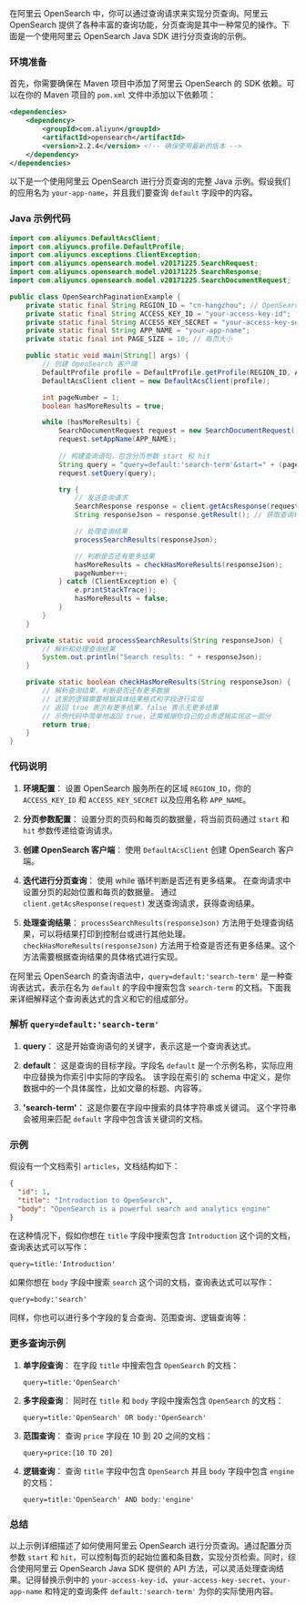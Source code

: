 在阿里云 OpenSearch 中，你可以通过查询请求来实现分页查询。阿里云 OpenSearch 提供了各种丰富的查询功能，分页查询是其中一种常见的操作。下面是一个使用阿里云 OpenSearch Java SDK 进行分页查询的示例。

### 环境准备

首先，你需要确保在 Maven 项目中添加了阿里云 OpenSearch 的 SDK 依赖。可以在你的 Maven 项目的 `pom.xml` 文件中添加以下依赖项：

```xml
<dependencies>
    <dependency>
        <groupId>com.aliyun</groupId>
        <artifactId>opensearch</artifactId>
        <version>2.2.4</version> <!-- 确保使用最新的版本 -->
    </dependency>
</dependencies>
```

以下是一个使用阿里云 OpenSearch 进行分页查询的完整 Java 示例。假设我们的应用名为 `your-app-name`，并且我们要查询 `default` 字段中的内容。

### Java 示例代码

```java
import com.aliyuncs.DefaultAcsClient;
import com.aliyuncs.profile.DefaultProfile;
import com.aliyuncs.exceptions.ClientException;
import com.aliyuncs.opensearch.model.v20171225.SearchRequest;
import com.aliyuncs.opensearch.model.v20171225.SearchResponse;
import com.aliyuncs.opensearch.model.v20171225.SearchDocumentRequest;

public class OpenSearchPaginationExample {
    private static final String REGION_ID = "cn-hangzhou"; // OpenSearch 服务所在的区域
    private static final String ACCESS_KEY_ID = "your-access-key-id";
    private static final String ACCESS_KEY_SECRET = "your-access-key-secret";
    private static final String APP_NAME = "your-app-name";
    private static final int PAGE_SIZE = 10; // 每页大小

    public static void main(String[] args) {
        // 创建 OpenSearch 客户端
        DefaultProfile profile = DefaultProfile.getProfile(REGION_ID, ACCESS_KEY_ID, ACCESS_KEY_SECRET);
        DefaultAcsClient client = new DefaultAcsClient(profile);

        int pageNumber = 1;
        boolean hasMoreResults = true;

        while (hasMoreResults) {
            SearchDocumentRequest request = new SearchDocumentRequest();
            request.setAppName(APP_NAME);
            
            // 构建查询语句，包含分页参数 start 和 hit
            String query = "query=default:'search-term'&start=" + (pageNumber - 1) * PAGE_SIZE + "&hit=" + PAGE_SIZE;
            request.setQuery(query);

            try {
                // 发送查询请求
                SearchResponse response = client.getAcsResponse(request);
                String responseJson = response.getResult(); // 获取查询结果的 JSON 字符串

                // 处理查询结果
                processSearchResults(responseJson);

                // 判断是否还有更多结果
                hasMoreResults = checkHasMoreResults(responseJson);
                pageNumber++;
            } catch (ClientException e) {
                e.printStackTrace();
                hasMoreResults = false;
            }
        }
    }

    private static void processSearchResults(String responseJson) {
        // 解析和处理查询结果
        System.out.println("Search results: " + responseJson);
    }

    private static boolean checkHasMoreResults(String responseJson) {
        // 解析查询结果，判断是否还有更多数据
        // 这里的逻辑需要根据具体结果格式和字段进行实现
        // 返回 true 表示有更多结果，false 表示无更多结果
        // 示例代码中简单地返回 true，还需根据你自己的业务逻辑实现这一部分
        return true;
    }
}
```

### 代码说明

1. **环境配置**：
    设置 OpenSearch 服务所在的区域 `REGION_ID`，你的 `ACCESS_KEY_ID` 和 `ACCESS_KEY_SECRET` 以及应用名称 `APP_NAME`。

2. **分页参数配置**：
    设置分页的页码和每页的数据量，将当前页码通过 `start` 和 `hit` 参数传递给查询请求。

3. **创建 OpenSearch 客户端**：
    使用 `DefaultAcsClient` 创建 OpenSearch 客户端。

4. **迭代进行分页查询**：
    使用 while 循环判断是否还有更多结果。
    在查询请求中设置分页的起始位置和每页的数据量。
    通过 `client.getAcsResponse(request)` 发送查询请求，获得查询结果。

5. **处理查询结果**：
   `processSearchResults(responseJson)` 方法用于处理查询结果，可以将结果打印到控制台或进行其他处理。
    `checkHasMoreResults(responseJson)` 方法用于检查是否还有更多结果。这个方法需要根据查询结果的具体格式进行实现。

在阿里云 OpenSearch 的查询语法中，`query=default:'search-term'` 是一种查询表达式，表示在名为 `default` 的字段中搜索包含 `search-term` 的文档。下面我来详细解释这个查询表达式的含义和它的组成部分。

### 解析 `query=default:'search-term'`

1. **query**：
    这是开始查询语句的关键字，表示这是一个查询表达式。

2. **default**：
    这是查询的目标字段。字段名 `default` 是一个示例名称，实际应用中应替换为你索引中实际的字段名。
    该字段在索引的 schema 中定义，是你数据中的一个具体属性，比如文章的标题、内容等。

3. **'search-term'**：
    这是你要在字段中搜索的具体字符串或关键词。
    这个字符串会被用来匹配 `default` 字段中包含该关键词的文档。

### 示例

假设有一个文档索引 `articles`，文档结构如下：

```json
{
  "id": 1,
  "title": "Introduction to OpenSearch",
  "body": "OpenSearch is a powerful search and analytics engine"
}
```

在这种情况下，假如你想在 `title` 字段中搜索包含 `Introduction` 这个词的文档，查询表达式可以写作：

```query
query=title:'Introduction'
```

如果你想在 `body` 字段中搜索 `search` 这个词的文档，查询表达式可以写作：

```query
query=body:'search'
```

同样，你也可以进行多个字段的复合查询、范围查询、逻辑查询等：

### 更多查询示例

1. **单字段查询**：
    在字段 `title` 中搜索包含 `OpenSearch` 的文档：
     ```query
     query=title:'OpenSearch'
     ```

2. **多字段查询**：
    同时在 `title` 和 `body` 字段中搜索包含 `OpenSearch` 的文档：
     ```query
     query=title:'OpenSearch' OR body:'OpenSearch'
     ```

3. **范围查询**：
    查询 `price` 字段在 10 到 20 之间的文档：
     ```query
     query=price:[10 TO 20]
     ```

4. **逻辑查询**：
    查询 `title` 字段中包含 `OpenSearch` 并且 `body` 字段中包含 `engine` 的文档：
     ```query
     query=title:'OpenSearch' AND body:'engine'
     ```



### 总结

以上示例详细描述了如何使用阿里云 OpenSearch 进行分页查询。通过配置分页参数 `start` 和 `hit`，可以控制每页的起始位置和条目数，实现分页检索。同时，综合使用阿里云 OpenSearch Java SDK 提供的 API 方法，可以灵活处理查询结果。记得替换示例中的 `your-access-key-id`、`your-access-key-secret`、`your-app-name` 和特定的查询条件 `default:'search-term'` 为你的实际使用内容。